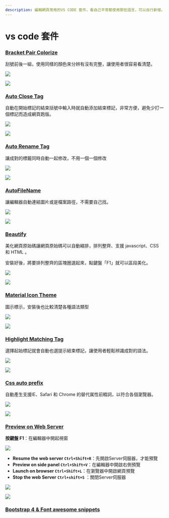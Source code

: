 ```yaml
---
description: 編輯網頁常用的VS CODE 套件，看自己平常都使用那些語言，可以自行新增。
---
```


# vs code 套件

### [Bracket Pair Colorize](https://marketplace.visualstudio.com/items?itemName=CoenraadS.bracket-pair-colorizer)

刮號前後一組，使用同樣的顏色來分辨有沒有完整，讓使用者很容易看清楚。

![](../../.gitbook/assets/image%20%2830%29.png)

![](../../.gitbook/assets/image%20%28106%29.png)

### [Auto Close Tag](https://marketplace.visualstudio.com/items?itemName=formulahendry.auto-close-tag)

自動在開始標記的結束括號中輸入時就自動添加結束標記，非常方便，避免少打一個標記而造成網頁跑版。

![](../../.gitbook/assets/image%20%2823%29.png)

![](../../.gitbook/assets/p2.gif)

### [Auto Rename Tag](https://marketplace.visualstudio.com/items?itemName=formulahendry.auto-rename-tag)

讓成對的標籤同時自動一起修改，不用一個一個修改

![](../../.gitbook/assets/image%20%2814%29.png)

![](../../.gitbook/assets/p5%20%281%29.gif)

### [AutoFileName](https://marketplace.visualstudio.com/items?itemName=JerryHong.autofilename)

讓編輯器自動連結圖片或是檔案路徑，不需要自己找。

![](../../.gitbook/assets/image%20%2837%29.png)

![](../../.gitbook/assets/p6.gif)

### [Beautify](https://marketplace.visualstudio.com/items?itemName=HookyQR.beautify)

美化網頁原始碼讓網頁原始碼可以自動縮排，排列整齊、支援 javascript、CSS 和 HTML 。

安裝好後，將要排列整齊的區塊圈選起來，點鍵盤「F1」就可以區段美化。

![](../../.gitbook/assets/image%20%2835%29.png)

![](../../.gitbook/assets/p1.gif)

### [Material Icon Theme](https://marketplace.visualstudio.com/items?itemName=PKief.material-icon-theme)

圖示標示，安裝後也比較清楚各種語法類型

![](../../.gitbook/assets/image%20%2817%29.png)

![](../../.gitbook/assets/foldericons.png)

### [Highlight Matching Tag](https://marketplace.visualstudio.com/items?itemName=vincaslt.highlight-matching-tag#review-details)

選擇起始標記就會自動也選提示結束標記，讓使用者輕鬆辨識成對的語法。

![](../../.gitbook/assets/image%20%28113%29.png)

![](../../.gitbook/assets/p3.gif)

### [Css auto prefix](https://marketplace.visualstudio.com/items?itemName=sporiley.css-auto-prefix)

自動產生支援IE、Safari 和 Chrome 的替代属性前輟詞，以符合各個瀏覽器。

![](../../.gitbook/assets/image%20%287%29.png)

![](../../.gitbook/assets/p4.gif)

### [Preview on Web Server](https://marketplace.visualstudio.com/items?itemName=yuichinukiyama.vscode-preview-server)

**按鍵盤 F1**：在編輯器中開起視窗

![](../../.gitbook/assets/image%20%2833%29.png)

* **Resume the web server  `Ctrl+Shift+R`**：先開啟Server伺服器，才能預覽
* **Preview on side panel   `Ctrl+Shift+V`**：在編輯器中開啟右側預覽
* **Launch on browser   `Ctrl+Shift+L`**：在瀏覽器中開啟網頁預覽
* **Stop the web Server**   **`Ctrl+shift+S`**  ：關閉Server伺服器

![](../../.gitbook/assets/image%20%2831%29.png)

![](../../.gitbook/assets/p7.gif)

### [Bootstrap 4 & Font awesome snippets](https://marketplace.visualstudio.com/items?itemName=thekalinga.bootstrap4-vscode)

